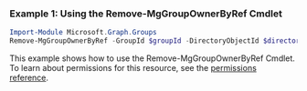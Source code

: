 ### Example 1: Using the Remove-MgGroupOwnerByRef Cmdlet
```powershell
Import-Module Microsoft.Graph.Groups
Remove-MgGroupOwnerByRef -GroupId $groupId -DirectoryObjectId $directoryObjectId
```
This example shows how to use the Remove-MgGroupOwnerByRef Cmdlet.
To learn about permissions for this resource, see the [permissions reference](/graph/permissions-reference).

